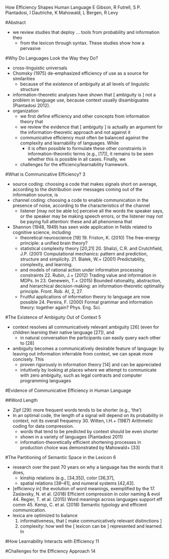 How Efficiency Shapes Human Language
E Gibson, R Futrell, S P. Piantadosi, I Dautriche, K Mahowald, L Bergen, R Levy

#Abstract

* we review studies that deploy ... tools from probability and information theo
  * from the lexicon through syntax. These studies show how a pervasive

#Why Do Languages Look the Way they Do?

* cross-linguistic universals
* Chomsky (1975) de-emphasized efficiency of use as a source for similarities
  * because of the existence of ambiguity at all levels of linguistic structure
* information-theoretic analyses have shown that [ ambiguity is ] not a problem
  in language use, because context usually disambiguates (Piantadosi 2012).  
* organization
  * we first define efficiency and other concepts from information theory that
  * we review the evidence that [ ambiguity ] is actually an argument for the
    information-theoretic approach and not against it
  * communicative efficiency must often be balanced against the complexity and
    learnability of languages. While 
    * it is often possible to formulate these other constraints in
      information-theoretic terms (e.g., [17]), 
      it remains to be seen whether this is possible in all cases. Finally, we
  * challenges for the efficiency/learnability framework.

#What is Communicative Efficiency? 3

* source coding: choosing a code that makes signals short on average, according
  to the distribution over messages coming out of the information source, is
* channel coding: choosing a code to enable communication in the presence of
  noise, according to the characteristics of the channel
  * listener [may not be able to] perceive all the words the speaker says, or 
    the speaker may be making speech errors, or 
    the listener may not be paying full attention: these and all phenomena that 
* Shannon (1948, 1949) has seen wide application in fields related to cognitive
  science, including 
  * theoretical neuroscience [19]
    19. Friston, K. (2010) The free-energy principle: a unified brain theory?
  * statistical complexity theory [20,21]
    20. Shalizi, C.R. and Crutchfield, J.P. (2001) 
    Computational mechanics: pattern and prediction, structure and simplicity.
    21. Bialek, W.+ (2001) Predictability, complexity, and learning.
  * and models of rational action under information processing constraints
    22. Rubin, J.+ (2012) Trading value and information in MDPs. In
    23. Genewein, T.+ (2015) 
      Bounded rationality, abstraction, and hierarchical decision-making: 
         an information-theoretic optimality principle. Front. Rob. AI, 2, 27.
  * Fruitful applications of information theory to language are now possible
    24. Pereira, F. (2000) 
      Formal grammar and information theory: together again? Phys. Eng. Sci.

#The Existence of Ambiguity Out of Context 5

* context resolves all communicatively relevant ambiguity [26] 
  (even for children learning their native language [27]), and 
  * in natural conversation the participants can easily query each other to [28]  
* ambiguity becomes a communicatively desirable feature of language: by leaving
  out information inferrable from context, we can speak more concisely. This
  * proven rigorously in information theory [14] and can be appreciated
  * intuitively by looking at places where we attempt to communicate with zero
    ambiguity, such as legal contracts and computer programming languages

#Evidence of Communicative Efficiency in Human Language 

##Word Length

* Zipf [29]: more frequent words tends to be shorter (e.g., ‘the’)
* In an optimal code, the length of a signal will depend on its probability in
  context, not its overall frequency 
  30. Witten, I.H.+ (1987) Arithmetic coding for data compression.
  * words that tend to be predicted by context should be even shorter 
  * shown in a variety of languages (Piantadosi 2011)
  * information-theoretically efficient shortening processes in production
    choice was demonstrated by Mahowald+ [33]

#The Partitioning of Semantic Space in the Lexicon 6

* research over the past 70 years on why a language has the words that it does,
  * kinship relations (e.g., [34,35]), color [36,37], 
  * spatial relations [38–41], and numeral systems [42,43].  
* [efficiency in] the evolution of word meanings, exemplified by the
  17. Zaslavsky, N. et al. (2018) Efficient compression in color naming & evol
  44. Regier, T. et al. (2015) Word meanings across languages support eff comm
  45. Kemp, C. et al. (2018) Semantic typology and efficient communication.
* lexica are optimized to balance 
  1. informativeness, that [ make communicatively relevant distinctions ]
  1. complexity: how well the [ lexicon can be ] represented and learned. In

#How Learnability Interacts with Efficiency 11

#Challenges for the Efficiency Approach 14
